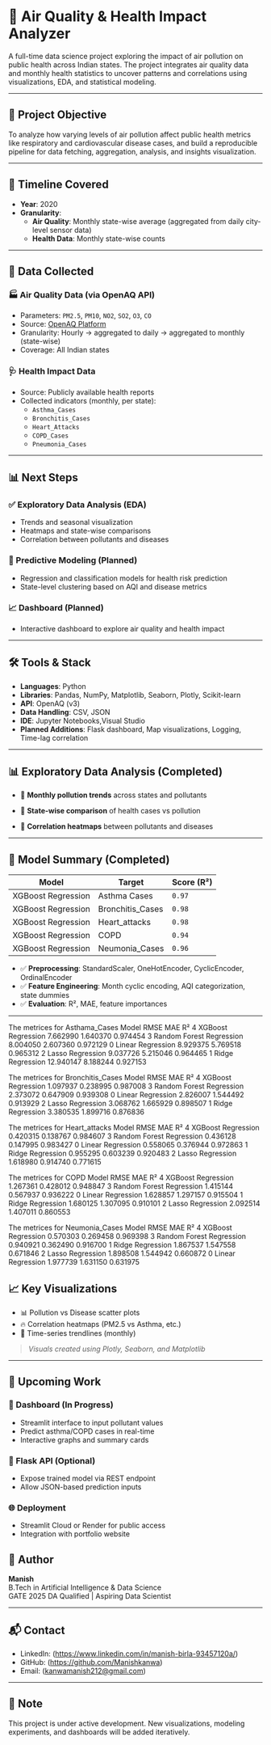 # 🏥 Air Quality & Health Impact Analyzer

A full-time data science project exploring the impact of air pollution on public health across Indian states. The project integrates air quality data and monthly health statistics to uncover patterns and correlations using visualizations, EDA, and statistical modeling.

---

## 📌 Project Objective

To analyze how varying levels of air pollution affect public health metrics like respiratory and cardiovascular disease cases, and build a reproducible pipeline for data fetching, aggregation, analysis, and insights visualization.

---

## 📅 Timeline Covered

- **Year**: 2020
- **Granularity**:
  - **Air Quality**: Monthly state-wise average (aggregated from daily city-level sensor data)
  - **Health Data**: Monthly state-wise counts

---

## 📂 Data Collected

### 🏭 Air Quality Data (via OpenAQ API)
- Parameters: `PM2.5`, `PM10`, `NO2`, `SO2`, `O3`, `CO`
- Source: [OpenAQ Platform](https://docs.openaq.org/)
- Granularity: Hourly → aggregated to daily → aggregated to monthly (state-wise)
- Coverage: All Indian states

### 🩺 Health Impact Data
- Source: Publicly available health reports
- Collected indicators (monthly, per state):
  - `Asthma_Cases`
  - `Bronchitis_Cases`
  - `Heart_Attacks`
  - `COPD_Cases`
  - `Pneumonia_Cases`

---

## 📊 Next Steps

### ✅ Exploratory Data Analysis (EDA)
- Trends and seasonal visualization
- Heatmaps and state-wise comparisons
- Correlation between pollutants and diseases

### 🧠 Predictive Modeling (Planned)
- Regression and classification models for health risk prediction
- State-level clustering based on AQI and disease metrics

### 📈 Dashboard (Planned)
- Interactive dashboard to explore air quality and health impact

---

## 🛠️ Tools & Stack

- **Languages**: Python
- **Libraries**: Pandas, NumPy, Matplotlib, Seaborn, Plotly, Scikit-learn
- **API**: OpenAQ (v3)
- **Data Handling**: CSV, JSON
- **IDE**: Jupyter Notebooks,Visual Studio
- **Planned Additions**: Flask dashboard, Map visualizations, Logging, Time-lag correlation

---

## 📊 Exploratory Data Analysis (Completed)

- 📆 **Monthly pollution trends** across states and pollutants


- 📌 **State-wise comparison** of health cases vs pollution




- 🔁 **Correlation heatmaps** between pollutants and diseases

---

## 🔮 Model Summary (Completed)

| Model                   | Target              | Score (R²)      |
|-------------------------|---------------------|-----------------|
| XGBoost Regression      | Asthma Cases        | `0.97`          |
| XGBoost Regression      | Bronchitis_Cases    | `0.98`          | 
| XGBoost Regression      | Heart_attacks       | `0.98`          | 
| XGBoost Regression      | COPD                | `0.94`          | 
| XGBoost Regression      | Neumonia_Cases      | `0.96`          | 

- ✅ **Preprocessing**: StandardScaler, OneHotEncoder, CyclicEncoder, OrdinalEncoder
- ✅ **Feature Engineering**: Month cyclic encoding, AQI categorization, state dummies
- ✅ **Evaluation**: R², MAE, feature importances

---

The metrices for  Asthama_Cases
                      Model       RMSE       MAE        R²
4        XGBoost Regression   7.662990  1.640370  0.974454
3  Random Forest Regression   8.004050  2.607360  0.972129
0         Linear Regression   8.929375  5.769518  0.965312
2          Lasso Regression   9.037726  5.215046  0.964465
1          Ridge Regression  12.940147  8.188244  0.927153

The metrices for  Bronchitis_Cases
                      Model      RMSE       MAE        R²
4        XGBoost Regression  1.097937  0.238995  0.987008
3  Random Forest Regression  2.373072  0.647909  0.939308
0         Linear Regression  2.826007  1.544492  0.913929
2          Lasso Regression  3.068762  1.665929  0.898507
1          Ridge Regression  3.380535  1.899716  0.876836

The metrices for  Heart_attacks
                      Model      RMSE       MAE        R²
4        XGBoost Regression  0.420315  0.138767  0.984607
3  Random Forest Regression  0.436128  0.147995  0.983427
0         Linear Regression  0.558065  0.376944  0.972863
1          Ridge Regression  0.955295  0.603239  0.920483
2          Lasso Regression  1.618980  0.914740  0.771615

The metrices for  COPD
                      Model      RMSE       MAE        R²
4        XGBoost Regression  1.267361  0.428012  0.948847
3  Random Forest Regression  1.415144  0.567937  0.936222
0         Linear Regression  1.628857  1.297157  0.915504
1          Ridge Regression  1.680125  1.307095  0.910101
2          Lasso Regression  2.092514  1.407011  0.860553

The metrices for  Neumonia_Cases
                      Model      RMSE       MAE        R²
4        XGBoost Regression  0.570303  0.269458  0.969398
3  Random Forest Regression  0.940921  0.362490  0.916700
1          Ridge Regression  1.867537  1.547558  0.671846
2          Lasso Regression  1.898508  1.544942  0.660872
0         Linear Regression  1.977739  1.631150  0.631975



## 📈 Key Visualizations

- 📊 Pollution vs Disease scatter plots
- 🔥 Correlation heatmaps (PM2.5 vs Asthma, etc.)
- 🧭 Time-series trendlines (monthly)

> *Visuals created using Plotly, Seaborn, and Matplotlib*

---

## 🚀 Upcoming Work

### 🔧 Dashboard (In Progress)
- Streamlit interface to input pollutant values
- Predict asthma/COPD cases in real-time
- Interactive graphs and summary cards

### 🔗 Flask API (Optional)
- Expose trained model via REST endpoint
- Allow JSON-based prediction inputs

### 🌐 Deployment
- Streamlit Cloud or Render for public access
- Integration with portfolio website







## 👤 Author

**Manish**  
B.Tech in Artificial Intelligence & Data Science  
GATE 2025 DA Qualified | Aspiring Data Scientist

---

## 📬 Contact

- LinkedIn: (https://www.linkedin.com/in/manish-birla-93457120a/)
- GitHub: (https://github.com/Manishkanwa)
- Email: (kanwamanish212@gmail.com)

---

## 📌 Note

This project is under active development. New visualizations, modeling experiments, and dashboards will be added iteratively.

